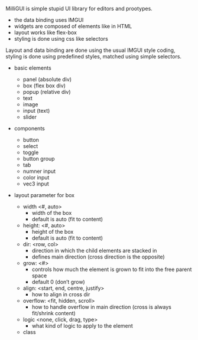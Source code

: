 MilliGUI is simple stupid UI library for editors and prootypes.
- the data binding uses IMGUI
- widgets are composed of elements like in HTML
- layout works like flex-box
- styling is done using css like selectors

Layout and data binding are done using the usual IMGUI style coding,
styling is done using predefined styles, matched using simple selectors.


- basic elements
	- panel (absolute div)
	- box (flex box div)
	- popup (relative div)
	- text
	- image
	- input (text)
	- slider 

- components
  - button
  - select
  - toggle
  - button group
  - tab
  - numner input
  - color input
  - vec3 input

- layout parameter for box
	- width <#, auto>
		- width of the box
		- default is auto (fit to content)
	- height: <#, auto>
		- height of the box
		- default is auto (fit to content)
	- dir: <row, col>
		- direction in which the child elements are stacked in
		- defines main direction (cross direction is the opposite)
	- grow: <#>
		- controls how much the element is grown to fit into the free parent space
		- default 0 (don’t grow)
	- align: <start, end, centre, justify>
		- how to align in cross dir
	- overflow: <fit, hidden, scroll>
		- how to handle overflow in main direction (cross is always fit/shrink content)		
	- logic <none, click, drag, type>
		- what kind of logic to apply to the element
	- class <style>
		- visual representation of the element

- presentation parameters
	- panel & box
		- padding x, y
		- spacing (margin right/bottom in main dir)
		- fill colour
		- border color
		- border radius
		- corner radius
	- text
		- font face
		- font size
		- font weight
		- text color
	- image
		- border color
		- border radius
		- corner radius
	- input
		- font face
		- font size
		- font weight
		- text color
	- slider
		- handle size
		- handle fill colour
		- handle border color
		- handle border radius
		- handle corner radius
		- slot color
		- slot size

- presentation style selector
	- each element has class
	- selector tries to match the longest definition starting from right
	- use wildcard * to match anything in between
	- example:
		- “text” matches any text
		- “button text” matches text inside buttons
		- “properties * button” matches button inside properties box/panel
		- “properties * button text” matches button text inside properties box/panel
	- selectors work using hashes
	- styles don’t cascade


